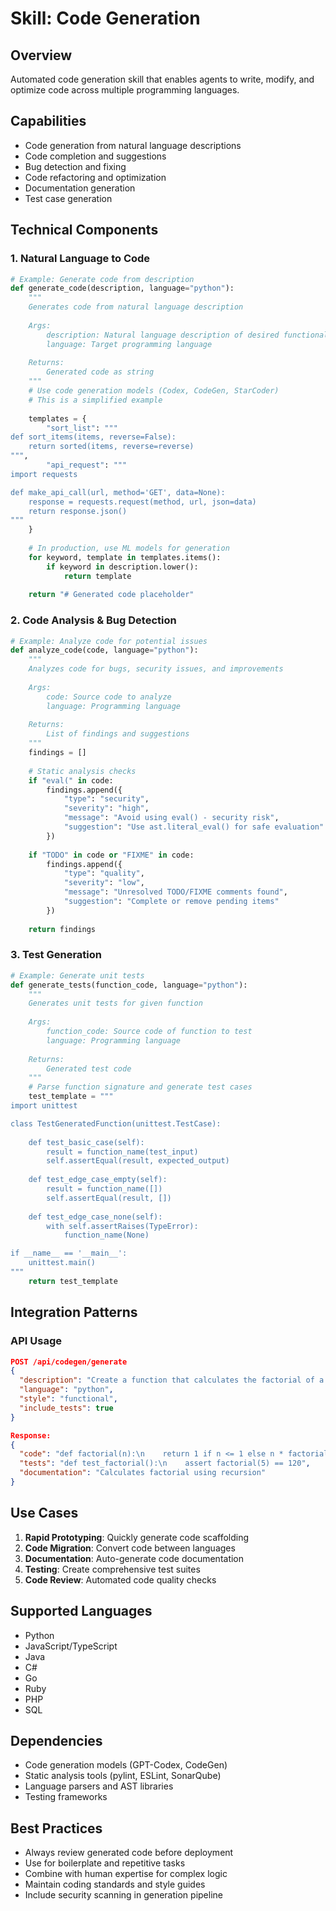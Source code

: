 # Skill: Code Generation

## Overview
Automated code generation skill that enables agents to write, modify, and optimize code across multiple programming languages.

## Capabilities
- Code generation from natural language descriptions
- Code completion and suggestions
- Bug detection and fixing
- Code refactoring and optimization
- Documentation generation
- Test case generation

## Technical Components

### 1. Natural Language to Code
```python
# Example: Generate code from description
def generate_code(description, language="python"):
    """
    Generates code from natural language description
    
    Args:
        description: Natural language description of desired functionality
        language: Target programming language
        
    Returns:
        Generated code as string
    """
    # Use code generation models (Codex, CodeGen, StarCoder)
    # This is a simplified example
    
    templates = {
        "sort_list": """
def sort_items(items, reverse=False):
    return sorted(items, reverse=reverse)
""",
        "api_request": """
import requests

def make_api_call(url, method='GET', data=None):
    response = requests.request(method, url, json=data)
    return response.json()
"""
    }
    
    # In production, use ML models for generation
    for keyword, template in templates.items():
        if keyword in description.lower():
            return template
    
    return "# Generated code placeholder"
```

### 2. Code Analysis & Bug Detection
```python
# Example: Analyze code for potential issues
def analyze_code(code, language="python"):
    """
    Analyzes code for bugs, security issues, and improvements
    
    Args:
        code: Source code to analyze
        language: Programming language
        
    Returns:
        List of findings and suggestions
    """
    findings = []
    
    # Static analysis checks
    if "eval(" in code:
        findings.append({
            "type": "security",
            "severity": "high",
            "message": "Avoid using eval() - security risk",
            "suggestion": "Use ast.literal_eval() for safe evaluation"
        })
    
    if "TODO" in code or "FIXME" in code:
        findings.append({
            "type": "quality",
            "severity": "low",
            "message": "Unresolved TODO/FIXME comments found",
            "suggestion": "Complete or remove pending items"
        })
    
    return findings
```

### 3. Test Generation
```python
# Example: Generate unit tests
def generate_tests(function_code, language="python"):
    """
    Generates unit tests for given function
    
    Args:
        function_code: Source code of function to test
        language: Programming language
        
    Returns:
        Generated test code
    """
    # Parse function signature and generate test cases
    test_template = """
import unittest

class TestGeneratedFunction(unittest.TestCase):
    
    def test_basic_case(self):
        result = function_name(test_input)
        self.assertEqual(result, expected_output)
    
    def test_edge_case_empty(self):
        result = function_name([])
        self.assertEqual(result, [])
    
    def test_edge_case_none(self):
        with self.assertRaises(TypeError):
            function_name(None)

if __name__ == '__main__':
    unittest.main()
"""
    return test_template
```

## Integration Patterns

### API Usage
```json
POST /api/codegen/generate
{
  "description": "Create a function that calculates the factorial of a number",
  "language": "python",
  "style": "functional",
  "include_tests": true
}

Response:
{
  "code": "def factorial(n):\n    return 1 if n <= 1 else n * factorial(n-1)",
  "tests": "def test_factorial():\n    assert factorial(5) == 120",
  "documentation": "Calculates factorial using recursion"
}
```

## Use Cases
1. **Rapid Prototyping**: Quickly generate code scaffolding
2. **Code Migration**: Convert code between languages
3. **Documentation**: Auto-generate code documentation
4. **Testing**: Create comprehensive test suites
5. **Code Review**: Automated code quality checks

## Supported Languages
- Python
- JavaScript/TypeScript
- Java
- C#
- Go
- Ruby
- PHP
- SQL

## Dependencies
- Code generation models (GPT-Codex, CodeGen)
- Static analysis tools (pylint, ESLint, SonarQube)
- Language parsers and AST libraries
- Testing frameworks

## Best Practices
- Always review generated code before deployment
- Use for boilerplate and repetitive tasks
- Combine with human expertise for complex logic
- Maintain coding standards and style guides
- Include security scanning in generation pipeline
